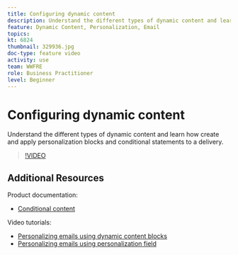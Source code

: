 ```yaml
---
title: Configuring dynamic content
description: Understand the different types of dynamic content and learn how create and apply personalization blocks and conditional statements to a delivery.
feature: Dynamic Content, Personalization, Email
topics:
kt: 6824
thumbnail: 329936.jpg
doc-type: feature video
activity: use
team: WWFRE
role: Business Practitioner
level: Beginner
---
```


# Configuring dynamic content

Understand the different types of dynamic content and learn how create and apply personalization blocks and conditional statements to a delivery.

>[!VIDEO](https://video.tv.adobe.com/v/329936?quality=12)

## Additional Resources

Product documentation:

* [Conditional content](https://docs.adobe.com/content/help/en/campaign-classic/using/sending-messages/personalizing-deliveries/conditional-content.html)

Video tutorials:

* [Personalizing emails using dynamic content blocks](/help/sending-messages/email-channel/personalization-with-dynamic-content-blocks.md)
* [Personalizing emails using personalization field](/help/sending-messages/email-channel/personalizing-emails-using-personalization-fields.md)

